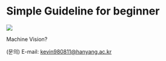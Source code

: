 # Simple Guideline for beginner

<img src="https://capsule-render.vercel.app/api?type=모양&color=색상코드&height=높이&section=header&text=텍스트&fontSize=텍스트크기" />

 Machine Vision?

(문의) E-mail: kevin980811@hanyang.ac.kr
